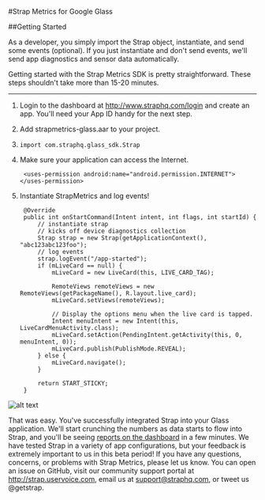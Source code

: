 #Strap Metrics for Google Glass

##Getting Started

As a developer, you simply import the Strap object, instantiate, and send some events (optional). If you just instantiate and don't send events, we'll send app diagnostics and sensor data automatically.

Getting started with the Strap Metrics SDK is pretty straightforward. These steps shouldn't take more than 15-20 minutes.

---

1. Login to the dashboard at http://www.straphq.com/login and create an app. You'll need your App ID handy for the next step.
2. Add strapmetrics-glass.aar to your project.
3. ```import com.straphq.glass_sdk.Strap```
4. Make sure your application can access the Internet.

		<uses-permission android:name="android.permission.INTERNET"></uses-permission>


5. Instantiate StrapMetrics and log events!

		@Override
		public int onStartCommand(Intent intent, int flags, int startId) {
			// instantiate strap
			// kicks off device diagnostics collection
			Strap strap = new Strap(getApplicationContext(), "abc123abc123foo");
			// log events
			strap.logEvent("/app-started");
			if (mLiveCard == null) {
				mLiveCard = new LiveCard(this, LIVE_CARD_TAG);

				RemoteViews remoteViews = new RemoteViews(getPackageName(), R.layout.live_card);
				mLiveCard.setViews(remoteViews);

				// Display the options menu when the live card is tapped.
				Intent menuIntent = new Intent(this, LiveCardMenuActivity.class);
				mLiveCard.setAction(PendingIntent.getActivity(this, 0, menuIntent, 0));
				mLiveCard.publish(PublishMode.REVEAL);
			} else {
				mLiveCard.navigate();
			}

			return START_STICKY;
		}

![alt text](http://images.memegenerator.net/images/200x/1031.jpg "Success Kid")

That was easy. You've successfully integrated Strap into your Glass application. We'll start crunching the numbers as data starts to flow into Strap, and you'll be seeing <a href="https://www.straphq.com/login">reports on the dashboard</a> in a few minutes. We have tested Strap in a variety of app configurations, but your feedback is extremely important to us in this beta period! If you have any questions, concerns, or problems with Strap Metrics, please let us know. You can open an issue on GitHub, visit our community support portal at http://strap.uservoice.com, email us at support@straphq.com, or tweet us @getstrap.
